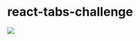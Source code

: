 # react-tabs-challenge


![](https://github.com/Mereb-Tech/react-tabs-challenge/blob/main/preview.gif)
